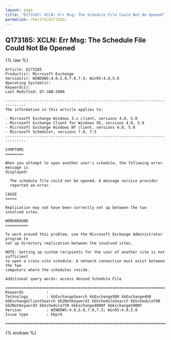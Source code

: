 ```yaml
---
layout: page
title: "Q173185: XCLN: Err Msg: The Schedule File Could Not Be Opened"
permalink: /kb/173/Q173185/
---
```


## Q173185: XCLN: Err Msg: The Schedule File Could Not Be Opened

{% raw %}

	Article: Q173185
	Product(s): Microsoft Exchange
	Version(s): WINDOWS:4.0,5.0,7.0,7.5; Win95:4.0,5.0
	Operating System(s): 
	Keyword(s): 
	Last Modified: 07-JAN-2000
	
	-------------------------------------------------------------------------------
	The information in this article applies to:
	
	- Microsoft Exchange Windows 3.x client, versions 4.0, 5.0 
	- Microsoft Exchange Client for Windows 95, versions 4.0, 5.0 
	- Microsoft Exchange Windows NT client, versions 4.0, 5.0 
	- Microsoft Schedule+, versions 7.0, 7.5 
	-------------------------------------------------------------------------------
	
	SYMPTOMS
	========
	
	When you attempt to open another user's schedule, the following error message is
	displayed:
	
	  The schedule file could not be opened. A message service provider
	  reported an error.
	
	CAUSE
	=====
	
	Replication may not have been correctly set up between the two involved sites.
	
	WORKAROUND
	==========
	
	To work around this problem, use the Microsoft Exchange Administrator program to
	set up directory replication between the involved sites.
	
	NOTE: Setting up custom recipients for the user of another site is not sufficient
	to open a cross-site schedule. A network connection must exist between the two
	computers where the schedules reside.
	
	Additional query words: access denied Schedule File
	
	======================================================================
	Keywords          :  
	Technology        : kbExchangeSearch kbExchange500 kbExchange400 kbExchangeClientSearch kbZNotKeyword2 kbScheduleSearch kbSchedule700 kbZNotKeyword3 kbSchedule750 kbExchange400NT kbExchange500NT
	Version           : WINDOWS:4.0,5.0,7.0,7.5; Win95:4.0,5.0
	Issue type        : kbprb
	
	=============================================================================
	

{% endraw %}
